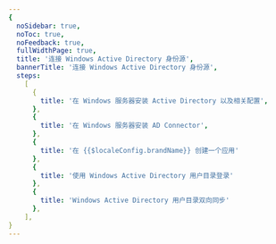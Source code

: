 ```yaml
---
{
  noSidebar: true,
  noToc: true,
  noFeedback: true,
  fullWidthPage: true,
  title: '连接 Windows Active Directory 身份源',
  bannerTitle: '连接 Windows Active Directory 身份源',
  steps:
    [
      {
        title: '在 Windows 服务器安装 Active Directory 以及相关配置',
      },
      {
        title: '在 Windows 服务器安装 AD Connector',
      },
      {
        title: '在 {{$localeConfig.brandName}} 创建一个应用'
      },
      {
        title: '使用 Windows Active Directory 用户目录登录'
      },
      {
        title: 'Windows Active Directory 用户目录双向同步'
      },
    ],
}
---
```


<IntegrationDetail backLink="/guides/connections/enterprise"/>
